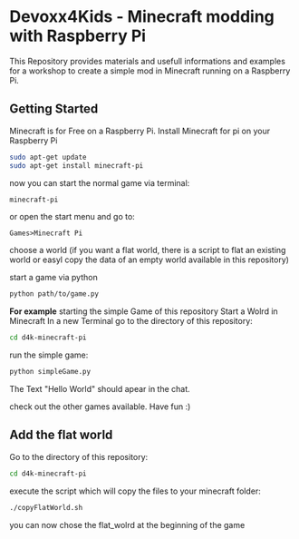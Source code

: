 # Devoxx4Kids - Minecraft modding with Raspberry Pi
This Repository provides materials and usefull informations and examples for a workshop to create a simple mod in Minecraft running on a Raspberry Pi.

## Getting Started
Minecraft is for Free on a Raspberry Pi.
Install Minecraft for pi on your Raspberry Pi
```sh
sudo apt-get update
sudo apt-get install minecraft-pi
```
now you can start the normal game via terminal:
```sh
minecraft-pi
```
or open the start menu and go to:
```
Games>Minecraft Pi
```
choose a world (if you want a flat world, there is a script to flat an existing world or easyl copy the data of an empty world available in this repository)

start a game via python
```sh
python path/to/game.py
```

**For example**
starting the simple Game of this repository
Start a Wolrd in Minecraft
In a new Terminal go to the directory of this repository:
```sh
cd d4k-minecraft-pi
```
run the simple game:
```sh
python simpleGame.py
```
The Text "Hello World" should apear in the chat.

check out the other games available. Have fun :)

## Add the flat world
Go to the directory of this repository:
```sh
cd d4k-minecraft-pi
```
execute the script which will copy the files to your minecraft folder:
```sh
./copyFlatWorld.sh
```
you can now chose the flat_wolrd at the beginning of the game